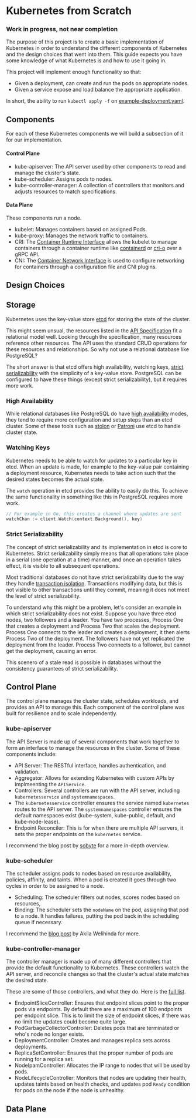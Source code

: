 # Kubernetes from Scratch

### Work in progress, not near completion

The purpose of this project is to create a basic implementation of Kubernetes in order to understand the different components of Kubernetes and the design choices that went into them. This guide expects you have some knowledge of what Kubernetes is and how to use it going in.

This project will implement enough functionality so that:

- Given a deployment, can create and run the pods on appropriate nodes.
- Given a service expose and load balance the appropriate application.

In short, the ability to run `kubectl apply -f` on [example-deployment.yaml](example-deployment.yaml).

## Components

For each of these Kubernetes components we will build a subsection of it for our implementation.

#### Control Plane

- kube-apiserver: The API server used by other components to read and manage the cluster's state.
- kube-scheduler: Assigns pods to nodes.
- kube-controller-manager: A collection of controllers that monitors and adjusts resources to match specifications.

#### Data Plane

These components run a node.

- kubelet: Manages containers based on assigned Pods.
- kube-proxy: Manages the network traffic to containers.
- CRI: The [Container Runtime Interface](https://kubernetes.io/docs/concepts/architecture/cri/) allows the kubelet to manage containers through a
  container runtime like [containerd](https://containerd.io/) or [cri-o](https://cri-o.io/) over a
  gRPC API.
- CNI: The [Container Network Interface](https://www.cni.dev/) is used to configure networking for containers through
  a configuration file and CNI plugins.

## Design Choices

## Storage

Kubernetes uses the key-value store [etcd](https://etcd.io/) for storing the state of the cluster.

This might seem unsual, the resources listed in the [API Specification](https://kubernetes.io/docs/reference/generated/kubernetes-api/v1.32/) fit a relational model well. Looking through the specification, many resources reference other resources. The API uses the standard CRUD operations for these resources and relationships. So why not use a relational database like PostgreSQL?

The short answer is that etcd offers high availability, watching keys, [strict serializability](https://jepsen.io/consistency/models/strong-serializable) with the simplicity of a key-value store. PostgreSQL can be configured to have these things (except strict serializability), but it requires more work.

### High Availability

While relational databases like PostgreSQL do have [high availability](https://www.postgresql.org/docs/current/high-availability.html) modes, they tend to require more configuration and setup steps than an etcd cluster. Some of these tools such as [stolon](https://github.com/sorintlab/stolon) or [Patroni](https://github.com/patroni/patroni) use etcd to handle cluster state.

### Watching Keys

Kubernetes needs to be able to watch for updates to a particular key in etcd. When an update is
made, for example to the key-value pair containing a deployment resource, Kubernetes needs to take action
such that the desired states becomes the actual state.

The `watch` operation in etcd provides the ability to easily do this. To achieve the same
functionality in something like this in PostgreSQL requires more work.

```go
// For example in Go, this creates a channel where updates are sent
watchChan := client.Watch(context.Background(), key)
```

### Strict Serializability

The concept of strict serializability and its implementation in etcd is core to Kubernetes. Strict
serializability simply means that all operations take place in a serial (one operation at a time) manner,
and once an operation takes effect, it is visible to all subsequent operations.

Most traditional databases do not have strict serializability due to the way they handle [transaction isolation](https://www.postgresql.org/docs/current/transaction-iso.html).
Transactions modifying data, but this is not visible to other transactions until they commit,
meaning it does not meet the level of strict serializability.

To understand why this might be a problem, let's consider an example in which strict serializability
does not exist. Suppose you have three etcd nodes, two followers and a leader. You have two
processes, Process One that creates a deployment and Process Two that scales the deployment.
Process One connects to the leader and creates a deployment, it then alerts Process Two of the
deployment. The followers have not yet replicated the deployment from the leader. Process Two
connects to a follower, but cannot get the deployment, causing an error.

This scenero of a stale read is possible in databases without the consistency guarantees of strict
serializability.

## Control Plane

The control plane manages the cluster state, schedules workloads, and provides an API to manage
this. Each component of the control plane was built for resilience and to scale independently.

### kube-apiserver

The API Server is made up of several components that work together to form an interface to manage
the resources in the cluster. Some of these components include:

- API Server: The RESTful interface, handles authentication, and validation.
- Aggregator: Allows for extending Kubernetes with custom APIs by implmeenting the `APIService`.
- Controllers: Several controllers are run with the API server, including `kubernetesservice` and `systemnamespaces`.
- The `kubernetesservice` controller ensures the service named `kubernetes` routes to the API server.
  The `systemnamespaces` controller ensures the default namespaces exist (kube-system, kube-public, default, and kube-node-lease).
- Endpoint Reconciler: This is for when there are multiple API servers, it sets the proper endpoints
  on the `kubernetes` service.

I recommend the blog post by [sobyte](https://www.sobyte.net/post/2022-07/kube-apiserver/) for a
more in-depth overview.

### kube-scheduler

The scheduler assigns pods to nodes based on resource availability, policies, affinity, and taints. When
a pod is created it goes through two cycles in order to be assigned to a node.

- Scheduling: The scheduler filters out nodes, scores nodes based on resources,
- Binding: The scheduler sets the `nodeName` on the pod, assigning that pod to a node. It handles
  failures, putting the pod back in the scheduling queue if necessary.

I recommend the [blog post](https://www.awelm.com/posts/kube-scheduler/) by Akila Welihinda for more.

### kube-controller-manager

The controller manager is made up of many different controllers that provide the default
functionality to Kubernetes. These controllers watch the API server, and reconcile changes so that
the cluster's actual state matches the desired state.

These are some of those controllers, and what they do. Here is the [full list](https://github.com/kubernetes/kubernetes/blob/925cf7db71c5e36072f99e8b7129523f659ee3a1/cmd/kube-controller-manager/names/controller_names.go#L44).

- EndpointSliceController: Ensures that endpoint slices point to the proper pods via endpoints.
  By default there are a maximum of 100 endpoints per endpoint slice. This is to limit the size of
  endpoint slices, if there was no limit the updates could become quite large.
- PodGarbageCollectorController: Deletes pods that are terminated or who's node no longer exists.
- DeploymentController: Creates and manages replica sets across deployments.
- ReplicaSetController: Ensures that the proper number of pods are running for a replica set.
- NodeIpamController: Allocates the IP range to nodes that will be used by pods.
- NodeLifecycleController: Monitors that nodes are updating their health, updates taints based on
  health checks, and updates pod `Ready` condition for pods on the node if the node is unhealthy.

## Data Plane
